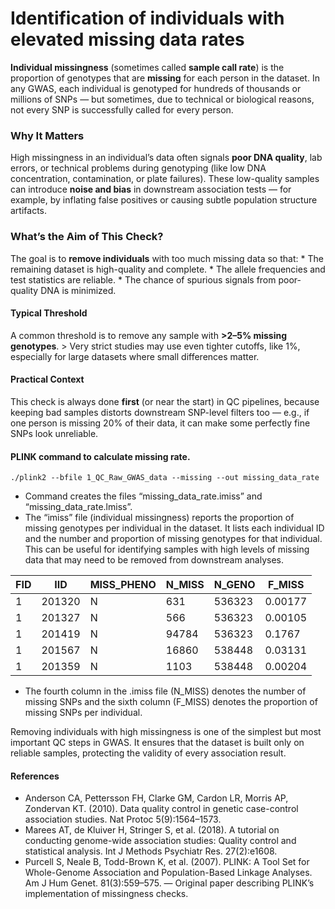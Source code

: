 # Identification of individuals with elevated missing data rates

**Individual missingness** (sometimes called **sample call rate**) is
the proportion of genotypes that are **missing** for each person in the
dataset. In any GWAS, each individual is genotyped for hundreds of
thousands or millions of SNPs — but sometimes, due to technical or
biological reasons, not every SNP is successfully called for every
person.

### Why It Matters

High missingness in an individual’s data often signals **poor DNA
quality**, lab errors, or technical problems during genotyping (like low
DNA concentration, contamination, or plate failures). These low-quality
samples can introduce **noise and bias** in downstream association tests
— for example, by inflating false positives or causing subtle population
structure artifacts.

### What’s the Aim of This Check?

The goal is to **remove individuals** with too much missing data so
that: \* The remaining dataset is high-quality and complete. \* The
allele frequencies and test statistics are reliable. \* The chance of
spurious signals from poor-quality DNA is minimized.

#### Typical Threshold

A common threshold is to remove any sample with **&gt;2–5% missing
genotypes**. &gt; Very strict studies may use even tighter cutoffs, like
1%, especially for large datasets where small differences matter.

#### Practical Context

This check is always done **first** (or near the start) in QC pipelines,
because keeping bad samples distorts downstream SNP-level filters too —
e.g., if one person is missing 20% of their data, it can make some
perfectly fine SNPs look unreliable.

#### PLINK command to calculate missing rate.

    ./plink2 --bfile 1_QC_Raw_GWAS_data --missing --out missing_data_rate

-   Command creates the files “missing\_data\_rate.imiss” and
    “missing\_data\_rate.lmiss”.
-   The “imiss” file (individual missingness) reports the proportion of
    missing genotypes per individual in the dataset. It lists each
    individual ID and the number and proportion of missing genotypes for
    that individual. This can be useful for identifying samples with
    high levels of missing data that may need to be removed from
    downstream analyses.

<table>
<thead>
<tr>
<th>FID</th>
<th>IID</th>
<th>MISS_PHENO</th>
<th>N_MISS</th>
<th>N_GENO</th>
<th>F_MISS</th>
</tr>
</thead>
<tbody>
<tr>
<td>1</td>
<td>201320</td>
<td>N</td>
<td>631</td>
<td>536323</td>
<td>0.00177</td>
</tr>
<tr>
<td>1</td>
<td>201327</td>
<td>N</td>
<td>566</td>
<td>536323</td>
<td>0.00105</td>
</tr>
<tr>
<td>1</td>
<td>201419</td>
<td>N</td>
<td>94784</td>
<td>536323</td>
<td>0.1767</td>
</tr>
<tr>
<td>1</td>
<td>201567</td>
<td>N</td>
<td>16860</td>
<td>538448</td>
<td>0.03131</td>
</tr>
<tr>
<td>1</td>
<td>201359</td>
<td>N</td>
<td>1103</td>
<td>538448</td>
<td>0.00204</td>
</tr>
</tbody>
</table>

-   The fourth column in the .imiss file (N\_MISS) denotes the number of
    missing SNPs and the sixth column (F\_MISS) denotes the proportion
    of missing SNPs per individual.

Removing individuals with high missingness is one of the simplest but
most important QC steps in GWAS. It ensures that the dataset is built
only on reliable samples, protecting the validity of every association
result.

#### References

-   Anderson CA, Pettersson FH, Clarke GM, Cardon LR, Morris AP,
    Zondervan KT. (2010). Data quality control in genetic case-control
    association studies. Nat Protoc 5(9):1564–1573.
-   Marees AT, de Kluiver H, Stringer S, et al. (2018). A tutorial on
    conducting genome-wide association studies: Quality control and
    statistical analysis. Int J Methods Psychiatr Res. 27(2):e1608.
-   Purcell S, Neale B, Todd-Brown K, et al. (2007). PLINK: A Tool Set
    for Whole-Genome Association and Population-Based Linkage Analyses.
    Am J Hum Genet. 81(3):559–575. — Original paper describing PLINK’s
    implementation of missingness checks.
